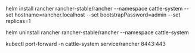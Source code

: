 helm install rancher rancher-stable/rancher  --namespace cattle-system --set hostname=rancher.localhost --set bootstrapPassword=admin --set replicas=1

helm uninstall rancher rancher-stable/rancher --namespace cattle-system

kubectl port-forward -n cattle-system service/rancher 8443:443